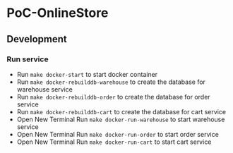 # PoC-OnlineStore


## Development
### Run service
- Run `make docker-start` to start docker container
- Run `make docker-rebuilddb-warehouse` to create the database for warehouse service
- Run `make docker-rebuilddb-order` to create the database for order service
- Run `make docker-rebuilddb-cart` to create the database for cart service
- Open New Terminal Run `make docker-run-warehouse` to start warehouse service
- Open New Terminal Run `make docker-run-order` to start order service
- Open New Terminal Run `make docker-run-cart` to start cart service


